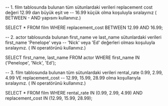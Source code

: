 -- 1. film tablosunda bulunan tüm sütunlardaki verileri replacement cost değeri 12.99 dan büyük eşit ve 
-- 16.99 küçük olma koşuluyla sıralayınız ( BETWEEN - AND yapısını kullanınız.)

SELECT * FROM film
WHERE replacement_cost BETWEEN 12.99 AND 16.99;

-- 2. actor tablosunda bulunan first_name ve last_name sütunlardaki verileri first_name 'Penelope' veya 
-- 'Nick' veya 'Ed' değerleri olması koşuluyla sıralayınız. ( IN operatörünü kullanınız.)

SELECT first_name, last_name FROM actor
WHERE first_name IN ('Penelope', 'Nick', 'Ed');

-- 3. film tablosunda bulunan tüm sütunlardaki verileri rental_rate 0.99, 2.99, 4.99 VE replacement_cost
-- 12.99, 15.99, 28.99 olma koşullarıyla sıralayınız. ( IN operatörünü kullanınız.)

SELECT * FROM film
WHERE rental_rate IN (0.99, 2.99, 4.99) AND replacement_cost IN (12.99, 15.99, 28.99);